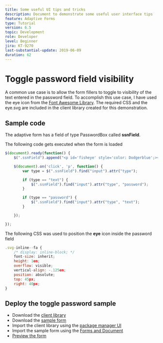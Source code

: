 ```yaml
---
title: Some useful UI tips and tricks
description: Document to demonstrate some useful user interface tips
feature: Adaptive Forms
type: Tutorial
version: 6.5
topic: Development
role: Developer
level: Beginner
jira: KT-9270
last-substantial-update: 2019-06-09
duration: 62
---
```

# Toggle password field visibility

A common use case is to allow the form fillers to toggle to visibility of the text entered in the password field.
To accomplish this use case, I have used the eye icon from the [Font Awesome Library](https://fontawesome.com/). The required CSS and the eye.svg are included in the client library created for this demonstration.


## Sample code

The adaptive form has a field of type PasswordBox called **ssnField**.

The following code gets executed when the form is loaded

``` javascript
$(document).ready(function() {
    $(".ssnField").append("<p id='fisheye' style='color: Dodgerblue';><i class='fa fa-eye'></i></p>");

    $(document).on('click', 'p', function() {
        var type = $(".ssnField").find("input").attr("type");

        if (type == "text") {
            $(".ssnField").find("input").attr("type", "password");
        }

        if (type == "password") {
            $(".ssnField").find("input").attr("type", "text");
        }

    });

});
```

The following CSS was used to position the **eye** icon inside the password field

``` javascript
.svg-inline--fa {
    /* display: inline-block; */
    font-size: inherit;
    height: 1em;
    overflow: visible;
    vertical-align: -.125em;
    position: absolute;
    top: 45px;
    right: 40px;
}

```

## Deploy the toggle password sample

* Download the [client library](assets/simple-ui-tips.zip)
* Download the [sample form](assets/simple-ui-tricks-form.zip)
* Import the client library using the [package manager UI](http://localhost:4502/crx/packmgr/index.jsp)
* Import the sample form using the [Forms and Document](http://localhost:4502/aem/forms.html/content/dam/formsanddocuments)
* [Preview the form](http://localhost:4502/content/dam/formsanddocuments/simpleuitips/jcr:content?wcmmode=disabled)



